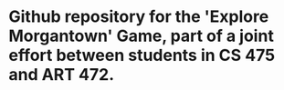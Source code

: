# Github repository for the 'Explore Morgantown' Game, part of a joint effort between students in CS 475 and ART 472.

